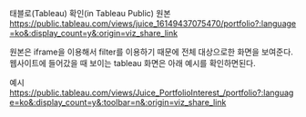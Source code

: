 태블로(Tableau) 확인(in Tableau Public)
원본
https://public.tableau.com/views/juice_16149437075470/portfolio?:language=ko&:display_count=y&:origin=viz_share_link

원본은 iframe을 이용해서 filter를 이용하기 때문에 전체 대상으로한 화면을 보여준다. 
웹사이트에 들어갔을 때 보이는 tableau 화면은 아래 예시를 확인하면된다.

예시
https://public.tableau.com/views/Juice_PortfolioInterest_/portfolio?:language=ko&:display_count=y&:toolbar=n&:origin=viz_share_link
